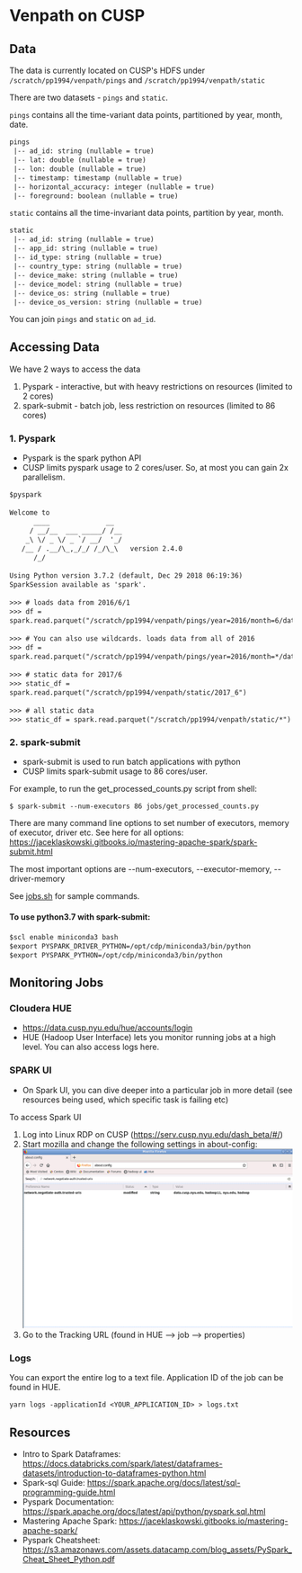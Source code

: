 # Venpath on CUSP 

## Data

The data is currently located on CUSP's HDFS under `/scratch/pp1994/venpath/pings` and  `/scratch/pp1994/venpath/static`

There are two datasets - `pings` and `static`. 

`pings` contains all the time-variant data points, partitioned by year, month, date.

```
pings
 |-- ad_id: string (nullable = true)
 |-- lat: double (nullable = true)
 |-- lon: double (nullable = true)
 |-- timestamp: timestamp (nullable = true)
 |-- horizontal_accuracy: integer (nullable = true)
 |-- foreground: boolean (nullable = true)
```

`static` contains all the time-invariant data points, partition by year, month.
```
static
 |-- ad_id: string (nullable = true)
 |-- app_id: string (nullable = true)
 |-- id_type: string (nullable = true)
 |-- country_type: string (nullable = true)
 |-- device_make: string (nullable = true)
 |-- device_model: string (nullable = true)
 |-- device_os: string (nullable = true)
 |-- device_os_version: string (nullable = true)

```

You can join `pings` and `static` on `ad_id`.

## Accessing Data

We have 2 ways to access the data
1. Pyspark - interactive, but with heavy restrictions on resources (limited to 2 cores)
2. spark-submit - batch job, less restriction on resources (limited to 86 cores)

### 1. Pyspark

- Pyspark is the spark python API
- CUSP limits pyspark usage to 2 cores/user. So, at most you can gain 2x parallelism.    
```
$pyspark

Welcome to
      ____              __
     / __/__  ___ _____/ /__
    _\ \/ _ \/ _ `/ __/  '_/
   /__ / .__/\_,_/_/ /_/\_\   version 2.4.0
      /_/

Using Python version 3.7.2 (default, Dec 29 2018 06:19:36)
SparkSession available as 'spark'.

>>> # loads data from 2016/6/1
>>> df = spark.read.parquet("/scratch/pp1994/venpath/pings/year=2016/month=6/date=1")

>>> # You can also use wildcards. loads data from all of 2016
>>> df = spark.read.parquet("/scratch/pp1994/venpath/pings/year=2016/month=*/date=*")

>>> # static data for 2017/6
>>> static_df = spark.read.parquet("/scratch/pp1994/venpath/static/2017_6")

>>> # all static data
>>> static_df = spark.read.parquet("/scratch/pp1994/venpath/static/*")

```

### 2. spark-submit 

- spark-submit is used to run batch applications with python
- CUSP limits spark-submit usage to 86 cores/user. 

For example, to run the get_processed_counts.py script from shell:
```
$ spark-submit --num-executors 86 jobs/get_processed_counts.py
```

There are many command line options to set number of executors, memory of executor, driver etc. See here for all options: 
https://jaceklaskowski.gitbooks.io/mastering-apache-spark/spark-submit.html

The most important options are --num-executors, --executor-memory, --driver-memory

See [jobs.sh](jobs.sh) for sample commands. 

#### To use python3.7 with spark-submit:

```
$scl enable miniconda3 bash
$export PYSPARK_DRIVER_PYTHON=/opt/cdp/miniconda3/bin/python
$export PYSPARK_PYTHON=/opt/cdp/miniconda3/bin/python
```

## Monitoring Jobs
 

### Cloudera HUE 
- https://data.cusp.nyu.edu/hue/accounts/login
- HUE (Hadoop User Interface) lets you monitor running jobs at a high level. You can also access logs here.

### SPARK UI

- On Spark UI, you can dive deeper into a particular job in more detail (see resources being used, which specific task is failing etc)

To access Spark UI
1. Log into Linux RDP on CUSP (https://serv.cusp.nyu.edu/dash_beta/#/)
2. Start mozilla and change the following settings in about-config:
![](assets/mozilla-settings.png)
3. Go to the Tracking URL (found in HUE --> job --> properties)

### Logs

You can export the entire log to a text file. Application ID of the job can be found in HUE. 
```
yarn logs -applicationId <YOUR_APPLICATION_ID> > logs.txt  
```


## Resources

- Intro to Spark Dataframes: https://docs.databricks.com/spark/latest/dataframes-datasets/introduction-to-dataframes-python.html 
- Spark-sql Guide: https://spark.apache.org/docs/latest/sql-programming-guide.html
- Pyspark Documentation: https://spark.apache.org/docs/latest/api/python/pyspark.sql.html
- Mastering Apache Spark: https://jaceklaskowski.gitbooks.io/mastering-apache-spark/
- Pyspark Cheatsheet: https://s3.amazonaws.com/assets.datacamp.com/blog_assets/PySpark_Cheat_Sheet_Python.pdf
